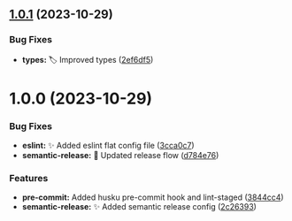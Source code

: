 ## [1.0.1](https://github.com/pato001/swapi/compare/v1.0.0...v1.0.1) (2023-10-29)


### Bug Fixes

* **types:** 🏷️ Improved types ([2ef6df5](https://github.com/pato001/swapi/commit/2ef6df57acb6cf464d24920d03c3fb3b8244f81c))

# 1.0.0 (2023-10-29)


### Bug Fixes

* **eslint:** :sparkles: Added eslint flat config file ([3cca0c7](https://github.com/pato001/swapi/commit/3cca0c71c04f16be1d58ec012b44755fef519fa4))
* **semantic-release:** :rocket: Updated release flow ([d784e76](https://github.com/pato001/swapi/commit/d784e76063443ebacb060d086d8cf31b2a1a9d48))


### Features

* **pre-commit:** Added husku pre-commit hook and lint-staged ([3844cc4](https://github.com/pato001/swapi/commit/3844cc4dcdd946aaebf53043ab58a1391a64a02c))
* **semantic-release:** :sparkles: Added semantic release config ([2c26393](https://github.com/pato001/swapi/commit/2c26393db7a0cf3e2c2a4a1fbb5b77d4f3103f9e))
